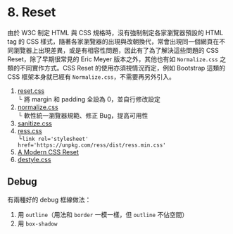 # 8. Reset

由於 W3C 制定 HTML 與 CSS 規格時，沒有強制制定各家瀏覽器預設的 HTML tag 的 CSS 樣式，隨著各家瀏覽器的出現與改朝換代，常會出現同一個網頁在不同瀏覽器上出現差異，或是有相容性問題，因此有了為了解決這些問題的 CSS Reset，除了早期很常見的 Eric Meyer 版本之外，其他也有如 `Normalize.css` 之類的不同實作方式。CSS Reset 的使用亦須視情況而定，例如 Bootstrap 這類的 CSS 框架本身就已經有 `Normalize.css`，不需要再另外引入。

1.  [reset.css](https://meyerweb.com/eric/tools/css/reset/)<br />
    └ 將 margin 和 padding 全設為 0，並自行修改設定
2.  [normalize.css](http://necolas.github.io/normalize.css/)<br />
    └ 軟性統一瀏覽器規範、修正 Bug，提高可用性
3.  [sanitize.css](https://csstools.github.io/sanitize.css/)
4.  [ress.css](https://github.com/filipelinhares/ress)<br />
    └`link rel='stylesheet' href='https://unpkg.com/ress/dist/ress.min.css'`
5.  [A Modern CSS Reset](https://hankchizljaw.com/wrote/a-modern-css-reset/)
6.  [destyle.css](https://www.npmjs.com/package/destyle.css)

## Debug

有兩種好的 debug 框線做法：

1.  用 `outline`（用法和 `border` 一模一樣，但 `outline` 不佔空間）
2.  用 `box-shadow`
